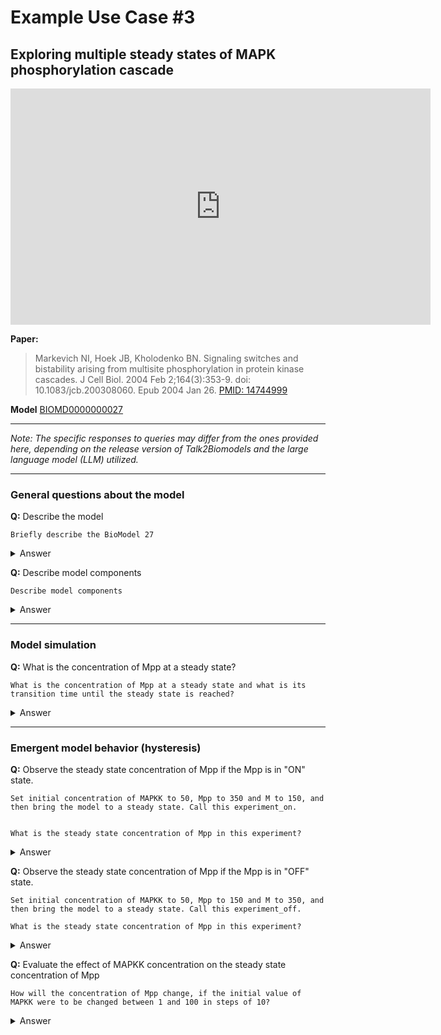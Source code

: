 # Example Use Case #3
## Exploring multiple steady states of MAPK phosphorylation cascade

<iframe width="672" height="378" src="https://www.youtube.com/embed/T5OjgjRSFno" frameborder="0" allowfullscreen></iframe>


**Paper:**
>Markevich NI, Hoek JB, Kholodenko BN. Signaling switches and bistability arising from multisite phosphorylation in protein kinase cascades. J Cell Biol. 2004 Feb 2;164(3):353-9. doi: 10.1083/jcb.200308060. Epub 2004 Jan 26. [PMID: 14744999](https://pubmed.ncbi.nlm.nih.gov/14744999/)

**Model** [BIOMD0000000027](https://www.ebi.ac.uk/biomodels/BIOMD0000000027)


<hr>
<i>Note: The specific responses to queries may differ from the ones provided here, depending on the release version of Talk2Biomodels and the large language model (LLM) utilized.</i>

<hr>

### General questions about the model

**Q:** Describe the model <br>

```
Briefly describe the BioModel 27
```

<details>
<summary>Answer</summary>

<h3>Model Title</h3>
<p>The BioModel 27 is titled "Markevich2004 - MAPK double phosphorylation, ordered Michaelis-Menton."</p>

<h3>Description</h3>
<p>This model corresponds to the schemas 1 and 2 of Markevich et al. (2004) and is modeled using Michaelis-Menten-like kinetics. It describes the phosphorylation and dephosphorylation processes that follow distributive ordered kinetics. The model successfully reproduces figure 3 from the main article.</p>

<h3>Citation</h3>
<p>The model is detailed in the article titled "Signaling switches and bistability arising from multisite phosphorylation in protein kinase cascades." by Markevich NI, Hoek JB, and Kholodenko BN, published in the Journal of Cell Biology in February 2004.</p>

<h3>Additional Information</h3>
<p>The model is hosted on the BioModels Database and can be identified by the identifier BIOMD0000000027.</p>
<p>It is dedicated to the public domain under the CC0 Public Domain Dedication.</p>

</details>



**Q:** Describe model components <br>

```
Describe model components
```

<details>
<summary>Answer</summary>


<h2>Model Components of BioModel 27</h2>
<h3>Species:</h3>
<ul>
  <li><strong>M</strong>
    <ul>
      <li>Compartment: uVol</li>
      <li>Type: Reactions</li>
      <li>Unit: nmol/l</li>
      <li>Initial Concentration: 500.0 nmol/l</li>
    </ul>
  </li>
  <li><strong>Mp</strong>
    <ul>
      <li>Compartment: uVol</li>
      <li>Type: Reactions</li>
      <li>Unit: nmol/l</li>
      <li>Initial Concentration: 0.0 nmol/l</li>
    </ul>
  </li>
  <li><strong>Mpp</strong>
    <ul>
      <li>Compartment: uVol</li>
      <li>Type: Reactions</li>
      <li>Unit: nmol/l</li>
      <li>Initial Concentration: 0.0 nmol/l</li>
    </ul>
  </li>
  <li><strong>MAPKK</strong>
    <ul>
      <li>Compartment: uVol</li>
      <li>Type: Fixed</li>
      <li>Unit: nmol/l</li>
      <li>Initial Concentration: 50.0 nmol/l</li>
    </ul>
  </li>
  <li><strong>MKP3</strong>
    <ul>
      <li>Compartment: uVol</li>
      <li>Type: Fixed</li>
      <li>Unit: nmol/l</li>
      <li>Initial Concentration: 100.0 nmol/l</li>
    </ul>
  </li>
</ul>

<h3>Parameters:</h3>
<ul>
  <li><strong>k1cat</strong>
    <ul>
      <li>Type: Fixed</li>
      <li>Initial Value: 0.01</li>
    </ul>
  </li>
  <li><strong>Km1</strong>
    <ul>
      <li>Type: Fixed</li>
      <li>Initial Value: 50.0</li>
    </ul>
  </li>
  <li><strong>k2cat</strong>
    <ul>
      <li>Type: Fixed</li>
      <li>Initial Value: 15.0</li>
    </ul>
  </li>
  <li><strong>Km2</strong>
    <ul>
      <li>Type: Fixed</li>
      <li>Initial Value: 500.0</li>
    </ul>
  </li>
  <li><strong>k3cat</strong>
    <ul>
      <li>Type: Fixed</li>
      <li>Initial Value: 0.084</li>
    </ul>
  </li>
  <li><strong>Km3</strong>
    <ul>
      <li>Type: Fixed</li>
      <li>Initial Value: 22.0</li>
    </ul>
  </li>
  <li><strong>k4cat</strong>
    <ul>
      <li>Type: Fixed</li>
      <li>Initial Value: 0.06</li>
    </ul>
  </li>
  <li><strong>Km4</strong>
    <ul>
      <li>Type: Fixed</li>
      <li>Initial Value: 18.0</li>
    </ul>
  </li>
  <li><strong>Km5</strong>
    <ul>
      <li>Type: Fixed</li>
      <li>Initial Value: 78.0</li>
    </ul>
  </li>
</ul>

<h3>Compartments:</h3>
<ul>
  <li>uVol</li>
</ul>

<h3>Units:</h3>
<ul>
  <li>Time Unit: seconds (s)</li>
  <li>Quantity Unit: nanomoles (nmol)</li>
  <li>Length Unit: meters (m)</li>
  <li>Area Unit: square meters (m²)</li>
  <li>Volume Unit: liters (l)</li>
</ul>

</details>

<hr>

### Model simulation

**Q:** What is the concentration of Mpp at a steady state? <br>

```
What is the concentration of Mpp at a steady state and what is its transition time until the steady state is reached?
```

<details>

<summary>Answer</summary>


The concentration of Mpp at steady state is <strong>49.4175 nmol/l</strong>, and the transition time until the steady state is reached is <strong>700 seconds</strong>.

<img src="../figures/C3_q3.png" width="600"/>

</details>



<hr>

### Emergent model behavior (hysteresis)

**Q:** Observe the steady state concentration of Mpp if the Mpp is in "ON" state.<br>

```
Set initial concentration of MAPKK to 50, Mpp to 350 and M to 150, and then bring the model to a steady state. Call this experiment_on.
```

```

What is the steady state concentration of Mpp in this experiment?
```

<details>
<summary>Answer</summary>


The steady state concentration of Mpp in the experiment "experiment_on" is <strong>277.26 nmol/l</strong>.

</details>


**Q:** Observe the steady state concentration of Mpp if the Mpp is in "OFF" state.<br>

```
Set initial concentration of MAPKK to 50, Mpp to 150 and M to 350, and then bring the model to a steady state. Call this experiment_off.
```



```
What is the steady state concentration of Mpp in this experiment?
```
<details>
<summary>Answer</summary>

The steady state concentration of Mpp in the experiment "experiment_off" is <strong>49.4175 nmol/l</strong>.

</details>

**Q:** Evaluate the effect of MAPKK concentration on the steady state concentration of Mpp<br>

```
How will the concentration of Mpp change, if the initial value of MAPKK were to be changed between 1 and 100 in steps of 10?
```

<details>

<summary>Answer</summary>
<img src="../figures/C3_q6.png" width="600"/>
</details>
